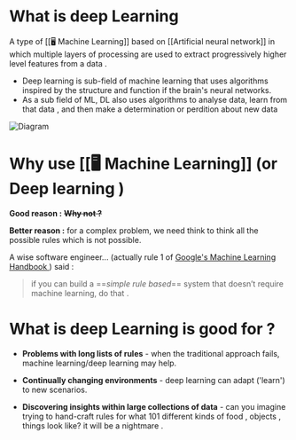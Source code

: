 # What is deep Learning 
A type of [[🖥 Machine Learning]] based on [[Artificial neural network]] in which multiple layers of processing are used to extract progressively higher level features from a data .

-  Deep learning is sub-field of machine learning that uses algorithms inspired by the structure and function if the brain's neural networks.
- As a sub field of ML, DL also uses algorithms to analyse data, learn from that data , and then make a determination or perdition about new data

![Diagram](https://miro.medium.com/max/1000/1*z9q7feVcb_Gy4EpUWq-yzQ.png)



# Why use [[🖥 Machine Learning]] (or Deep learning )

__Good reason :__ **~~Why not ?~~**

__Better reason :__ for a complex problem, we need think to think all the possible rules which is not possible. 

A wise software engineer... (actually rule 1 of [Google's Machine Learning Handbook ](https://developers.google.com/machine-learning/guides/rules-of-ml/)) said : 

> if you can build a ==_simple rule based_== system that doesn’t require machine learning, do that .


# What is deep Learning is good for ?
- __Problems with long lists of rules__ - when the traditional approach fails, machine learning/deep learning may help.

- __Continually changing environments__ - deep learning can adapt ('learn') to new scenarios.

- __Discovering insights within large collections of data__  - can you imagine trying to hand-craft rules for what 101 different kinds of food , objects , things look like? it will be a nightmare .

